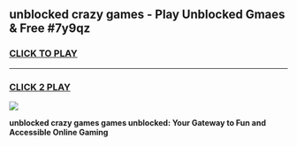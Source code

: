 
## unblocked crazy games - Play Unblocked Gmaes & Free #7y9qz
<h3>
<a href="https://premium.freeplayer.one?title=unblocked_crazy_games&ref=01M">CLICK TO PLAY</a></h3>
<hr>

<h3>
<a href="https://premium.freeplayer.one?title=unblocked_crazy_games&ref=01M">CLICK 2 PLAY</a>
  
</h3>

<a href="https://premium.freeplayer.one?title=unblocked_crazy_games&ref=01M"><img src="https://clearcache.store/games.png"></a>


**unblocked crazy games games unblocked: Your Gateway to Fun and Accessible Online Gaming**
